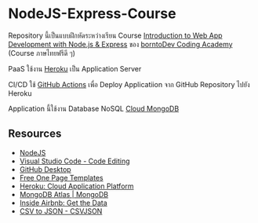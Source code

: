 # NodeJS-Express-Course

Repository นี้เป็นแบบฝึกหัดระหว่างเรียน Course [Introduction to Web App Development with Node.js & Express](https://academy.borntodev.com/courses/enrolled/1603554) ของ [borntoDev Coding Academy](https://academy.borntodev.com/) (Course ภาษไทยฟรีดี ๆ)

PaaS ใช้งาน [Heroku](https://www.heroku.com) เป็น Application Server

CI/CD ใช้ [GitHub Actions](https://github.com/features/actions) เพื่อ Deploy Applicatiion จาก GitHub Repository ไปยัง Heroku

Application นี้ใช้งาน Database NoSQL [Cloud MongoDB](https://www.mongodb.com)

## Resources
* [NodeJS](https://nodejs.org)
* [Visual Studio Code - Code Editing](https://code.visualstudio.com)
* [GitHub Desktop](https://desktop.github.com)
* [Free One Page Templates](https://onepagelove.com/templates/free-templates)
* [Heroku: Cloud Application Platform](https://www.heroku.com)
* [MongoDB Atlas | MongoDB](https://www.mongodb.com)
* [Inside Airbnb: Get the Data](http://insideairbnb.com/get-the-data)
* [CSV to JSON - CSVJSON](https://csvjson.com/csv2json)
